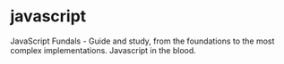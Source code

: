 # javascript
JavaScript Fundals - Guide and study, from the foundations to the most complex implementations. Javascript in the blood.
